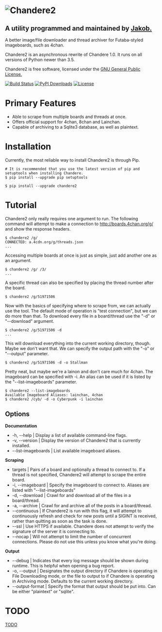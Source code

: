 ![Chandere2](https://raw.github.com/TsarFox/chandere2/master/Chandere2_Logo.png "Chandere2")
========
## A utility programmed and maintained by [Jakob.](http://tsar-fox.com/)
A better image/file downloader and thread archiver for Futaba-styled imageboards, such as 4chan.

Chandere2 is an asynchronous rewrite of Chandere 1.0. It runs on all versions of Python newer than 3.5.

Chandere2 is free software, licensed under the [GNU General Public License.](http://gnu.org/licenses/gpl.html)

[![Build Status](https://travis-ci.org/TsarFox/chandere2.svg?branch=master)](https://travis-ci.org/TsarFox/chandere2)  [![PyPI Downloads](https://img.shields.io/pypi/dm/Chandere2.svg)](https://pypi.python.org/pypi/Chandere2/)  [![License](https://img.shields.io/github/license/tsarfox/chandere2.svg)](https://www.gnu.org/licenses/gpl.html)


Primary Features
================

* Able to scrape from multiple boards and threads at once.
* Offers official support for 4chan, 8chan and Lainchan.
* Capable of archiving to a Sqlite3 database, as well as plaintext.


Installation
============

Currently, the most reliable way to install Chandere2 is through Pip.

    # It is recommended that you use the latest version of pip and setuptools when installing Chandere.
    $ pip install --upgrade pip setuptools

    $ pip install --upgrade chandere2


Tutorial
========

Chandere2 only really requires one argument to run. The following command will attempt to make a connection to http://boards.4chan.org/g/ and show the response headers.

    $ chandere2 /g/
    CONNECTED: a.4cdn.org/g/threads.json
    ...

Accessing multiple boards at once is just as simple, just add another one as an argument.

    $ chandere2 /g/ /3/
    ...

A specific thread can also be specified by placing the thread number after the board.

    $ chandere2 /g/51971506

Now with the basics of specifying where to scrape from, we can actually use the tool. The default mode of operation is "test connection", but we can do more than that. To download every file in a board/thread use the "-d" or "--download" argument.

    $ chandere2 /g/51971506 -d
    ...

This will download everything into the current working directory, though. Maybe we don't want that. We can specify the output path with the "-o" or "--output" parameter.

    $ chandere2 /g/51971506 -d -o Stallman

Pretty neat, but maybe we're a lainon and don't care much for 4chan. The imageboard can be specified with -i. An alias can be used if it is listed by the "--list-imageboards" parameter.

    $ chandere2 --list-imageboards
    Available Imageboard Aliases: lainchan, 4chan
    $ chandere2 /cyb/ -d -o Cyberpunk -i lainchan


Options
-------
**Documentation**
* -h, --help | Display a list of available command-line flags.
* -v, --version | Display the version of Chandere2 that is currently installed.
* --list-imageboards | List available imageboard aliases.

**Scraping**
* targets | Pairs of a board and optionally a thread to connect to. If a thread is not specified, Chandere2 will attempt to scrape the entire board.
* -i, --imageboard | Specify the imageboard to connect to. Aliases are listed with "--list-imageboards"
* -d, --download | Crawl for and download all of the files in a board/thread.
* -a, --archive | Crawl for and archive all of the posts in a board/thread.
* --continuous | If Chandere2 is run with this flag, it will attempt to continuously refresh and check for new posts until a SIGINT is received, rather than quitting as soon as the task is done.
* --ssl | Use HTTPS if available. Chandere does not attempt to verify the signature of the server it is connecting to.
* --nocap | Will not attempt to limit the number of concurrent connections. Please do not use this unless you know what you're doing.

**Output**
* --debug | Indicates that every log message should be shown during runtime. This is helpful when opening a bug report.
* -o, --output | Designates the output directory if Chandere is operating in File Downloading mode, or the file to output to if Chandere is operating in Archiving mode. Defaults to the current working directory.
* --output-format | Specify the format that output should be put into. Can be either "plaintext" or "sqlite".


TODO
====
[TODO](/TODO.md)
